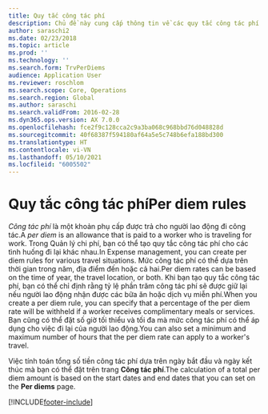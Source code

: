 ```yaml
---
title: Quy tắc công tác phí
description: Chủ đề này cung cấp thông tin về các quy tắc công tác phí.
author: saraschi2
ms.date: 02/23/2018
ms.topic: article
ms.prod: ''
ms.technology: ''
ms.search.form: TrvPerDiems
audience: Application User
ms.reviewer: roschlom
ms.search.scope: Core, Operations
ms.search.region: Global
ms.author: saraschi
ms.search.validFrom: 2016-02-28
ms.dyn365.ops.version: AX 7.0.0
ms.openlocfilehash: fce2f9c128cca2c9a3ba068c968bbd76d048828d
ms.sourcegitcommit: 40f68387f594180af64a5e5c748b6efa188bd300
ms.translationtype: HT
ms.contentlocale: vi-VN
ms.lasthandoff: 05/10/2021
ms.locfileid: "6005502"
---
```

# <a name="per-diem-rules"></a><span data-ttu-id="9c7f9-103">Quy tắc công tác phí</span><span class="sxs-lookup"><span data-stu-id="9c7f9-103">Per diem rules</span></span>

<span data-ttu-id="9c7f9-104">*Công tác phí* là một khoản phụ cấp được trả cho người lao động đi công tác.</span><span class="sxs-lookup"><span data-stu-id="9c7f9-104">A *per diem* is an allowance that is paid to a worker who is traveling for work.</span></span> <span data-ttu-id="9c7f9-105">Trong Quản lý chi phí, bạn có thể tạo quy tắc công tác phí cho các tình huống đi lại khác nhau.</span><span class="sxs-lookup"><span data-stu-id="9c7f9-105">In Expense management, you can create per diem rules for various travel situations.</span></span> <span data-ttu-id="9c7f9-106">Mức công tác phí có thể dựa trên thời gian trong năm, địa điểm đến hoặc cả hai.</span><span class="sxs-lookup"><span data-stu-id="9c7f9-106">Per diem rates can be based on the time of year, the travel location, or both.</span></span> <span data-ttu-id="9c7f9-107">Khi bạn tạo quy tắc công tác phí, bạn có thể chỉ định rằng tỷ lệ phần trăm công tác phí sẽ được giữ lại nếu người lao động nhận được các bữa ăn hoặc dịch vụ miễn phí.</span><span class="sxs-lookup"><span data-stu-id="9c7f9-107">When you create a per diem rule, you can specify that a percentage of the per diem rate will be withheld if a worker receives complimentary meals or services.</span></span> <span data-ttu-id="9c7f9-108">Bạn cũng có thể đặt số giờ tối thiểu và tối đa mà mức công tác phí có thể áp dụng cho việc đi lại của người lao động.</span><span class="sxs-lookup"><span data-stu-id="9c7f9-108">You can also set a minimum and maximum number of hours that the per diem rate can apply to a worker's travel.</span></span>

<span data-ttu-id="9c7f9-109">Việc tính toán tổng số tiền công tác phí dựa trên ngày bắt đầu và ngày kết thúc mà bạn có thể đặt trên trang **Công tác phí**.</span><span class="sxs-lookup"><span data-stu-id="9c7f9-109">The calculation of a total per diem amount is based on the start dates and end dates that you can set on the **Per diems** page.</span></span>


[!INCLUDE[footer-include](../includes/footer-banner.md)]